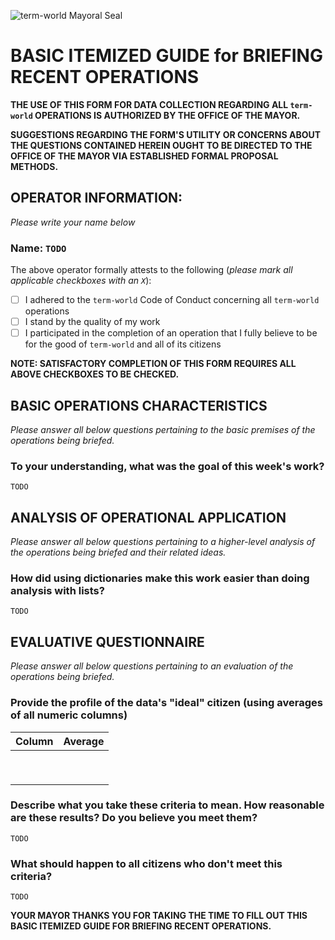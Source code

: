 ![term-world Mayoral Seal](https://user-images.githubusercontent.com/1552764/215439183-8748747c-b24a-48c1-909e-3eb398e8b155.png)

# BASIC ITEMIZED GUIDE for BRIEFING RECENT OPERATIONS

**THE USE OF THIS FORM FOR DATA COLLECTION REGARDING ALL `term-world` OPERATIONS IS AUTHORIZED BY THE OFFICE OF THE MAYOR.**

**SUGGESTIONS REGARDING THE FORM'S UTILITY OR CONCERNS ABOUT THE QUESTIONS CONTAINED HEREIN OUGHT TO BE DIRECTED TO THE OFFICE OF THE MAYOR VIA ESTABLISHED FORMAL PROPOSAL METHODS.**


## OPERATOR INFORMATION:

*Please write your name below*

### Name: `TODO`

The above operator formally attests to the following
(*please mark all applicable checkboxes with an `X`*):

- [ ] I adhered to the `term-world` Code of Conduct concerning all `term-world` operations
- [ ] I stand by the quality of my work
- [ ] I participated in the completion of an operation that I fully believe to be for the good of `term-world` and all of its citizens

**NOTE: SATISFACTORY COMPLETION OF THIS FORM REQUIRES ALL ABOVE CHECKBOXES TO BE CHECKED.**


## BASIC OPERATIONS CHARACTERISTICS

*Please answer all below questions pertaining to the basic premises of the operations being briefed.*

### To your understanding, what was the goal of this week's work?

`TODO`

## ANALYSIS OF OPERATIONAL APPLICATION

*Please answer all below questions pertaining to a higher-level analysis of the operations being briefed and their related ideas.*

### How did using dictionaries make this work easier than doing analysis with lists?

`TODO`

## EVALUATIVE QUESTIONNAIRE

*Please answer all below questions pertaining to an evaluation of the operations being briefed.*

### Provide the profile of the data's "ideal" citizen (using averages of all numeric columns)

|Column |Average |
|:------|:-------|
|       |  |
|       |  |
|       |  |
|       |  |
|       |  |
|       |  |
|       |  |
|       |  |
|       |  |

### Describe what you take these criteria to mean. How reasonable are these results? Do you believe you meet them?

`TODO`

### What should happen to all citizens who don't meet this criteria?

`TODO`

**YOUR MAYOR THANKS YOU FOR TAKING THE TIME TO FILL OUT THIS BASIC ITEMIZED GUIDE FOR BRIEFING RECENT OPERATIONS.**
